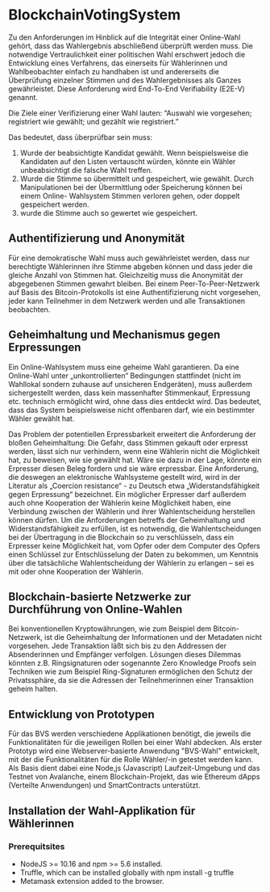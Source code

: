 # BlockchainVotingSystem

Zu den Anforderungen im Hinblick auf die Integrität einer Online-Wahl gehört, dass das Wahlergebnis abschließend überprüft werden muss. Die notwendige Vertraulichkeit einer politischen Wahl erschwert jedoch die Entwicklung eines Verfahrens, das einerseits für Wählerinnen und Wahlbeobachter einfach zu handhaben ist und andererseits die Überprüfung einzelner Stimmen und des Wahlergebnisses als Ganzes gewährleistet. Diese Anforderung wird End-To-End Verifiability (E2E-V) genannt.

Die Ziele einer Verifizierung einer Wahl lauten: “Auswahl wie vorgesehen;
registriert wie gewählt; und gezählt wie registriert.” 

Das bedeutet, dass überprüfbar sein muss:
1. Wurde der beabsichtigte Kandidat gewählt. Wenn beispielsweise die Kandidaten
auf den Listen vertauscht würden, könnte ein Wähler unbeabsichtigt die falsche
Wahl treffen.
2. Wurde die Stimme so übermittelt und gespeichert, wie gewählt. Durch
Manipulationen bei der Übermittlung oder Speicherung können bei einem Online-
Wahlsystem Stimmen verloren gehen, oder doppelt gespeichert werden.
3. wurde die Stimme auch so gewertet wie gespeichert.

## Authentifizierung und Anonymität
Für eine demokratische Wahl muss auch gewährleistet werden, dass nur berechtigte
Wählerinnen ihre Stimme abgeben können und dass jeder die gleiche Anzahl von
Stimmen hat. Gleichzeitig muss die Anonymität der abgegebenen Stimmen gewahrt
bleiben. Bei einem Peer-To-Peer-Netzwerk auf Basis des Bitcoin-Protokolls ist eine
Authentifizierung nicht vorgesehen, jeder kann Teilnehmer in dem Netzwerk werden
und alle Transaktionen beobachten. 

## Geheimhaltung und Mechanismus gegen Erpressungen
Ein Online-Wahlsystem muss eine geheime Wahl garantieren. Da eine Online-Wahl
unter „unkontrollierten“ Bedingungen stattfindet (nicht im Wahllokal sondern zuhause
auf unsicheren Endgeräten), muss außerdem sichergestellt werden, dass kein
massenhafter Stimmenkauf, Erpressung etc. technisch ermöglicht wird, ohne dass dies
entdeckt wird. Das bedeutet, dass das System beispielsweise nicht offenbaren darf, wie
ein bestimmter Wähler gewählt hat.

Das Problem der potentiellen Erpressbarkeit erweitert die Anforderung der bloßen
Geheimhaltung: Die Gefahr, dass Stimmen gekauft oder erpresst werden, lässt sich nur
verhindern, wenn eine Wählerin nicht die Möglichkeit hat, zu beweisen, wie sie gewählt
hat. Wäre sie dazu in der Lage, könnte ein Erpresser diesen Beleg fordern und sie wäre
erpressbar. Eine Anforderung, die deswegen an elektronische Wahlsysteme gestellt
wird, wird in der Literatur als „Coercion resistance“ - zu Deutsch etwa
„Widerstandsfähigkeit gegen Erpressung“ bezeichnet. Ein möglicher Erpresser darf
außerdem auch ohne Kooperation der Wählerin keine Möglichkeit haben, eine
Verbindung zwischen der Wählerin und ihrer Wahlentscheidung herstellen können
dürfen. Um die Anforderungen betreffs der Geheimhaltung und Widerstandsfähigkeit zu
erfüllen, ist es notwendig, die Wahlentscheidungen bei der Übertragung in die
Blockchain so zu verschlüsseln, dass ein Erpresser keine Möglichkeit hat, vom Opfer
oder dem Computer des Opfers einen Schlüssel zur Entschlüsselung der Daten zu
bekommen, um Kenntnis über die tatsächliche Wahlentscheidung der Wählerin zu
erlangen – sei es mit oder ohne Kooperation der Wählerin.

## Blockchain-basierte Netzwerke zur Durchführung von Online-Wahlen

Bei konventionellen Kryptowährungen, wie zum Beispiel dem Bitcoin-Netzwerk, ist die Geheimhaltung der
Informationen und der Metadaten nicht vorgesehen. Jede Transaktion läßt sich bis zu den Addressen der Absenderinnen und Empfänger verfolgen. Lösungen dieses Dilemmas könnten z.B. Ringsignaturen oder sogenannte Zero Knowledge Proofs sein
Techniken wie zum Beispiel Ring-Signaturen ermöglichen den Schutz der Privatssphäre, da sie die Adressen der Teilnehmerinnen einer Transaktion geheim halten.

## Entwicklung von Prototypen

Für das BVS werden verschiedene Applikationen benötigt, die jeweils die Funktionalitäten für die jeweiligen Rollen bei einer Wahl abdecken. Als erster Prototyp wird eine Webserver-basierte Anwendung "BVS-Wahl" entwickelt, mit der die Funktionalitäten für die Rolle Wähler/-in getestet werden kann. Als Basis dient dabei eine Node,js (Javascript) Laufzeit-Umgebung und das Testnet von Avalanche, einem Blockchain-Projekt, das wie Ethereum dApps (Verteilte Anwendungen) und SmartContracts unterstützt.

## Installation der Wahl-Applikation für Wählerinnen

### Prerequitsites
- NodeJS >= 10.16 and npm >= 5.6 installed.
- Truffle, which can be installed globally with npm install -g truffle
- Metamask extension added to the browser.
